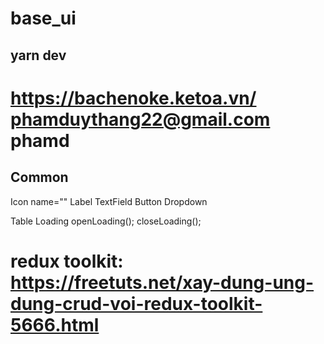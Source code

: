# base_ui

## yarn dev

# https://bachenoke.ketoa.vn/ phamduythang22@gmail.com	phamd
## Common
Icon name=""
Label
TextField
Button
Dropdown


Table
Loading
openLoading();
closeLoading();

# redux toolkit: https://freetuts.net/xay-dung-ung-dung-crud-voi-redux-toolkit-5666.html